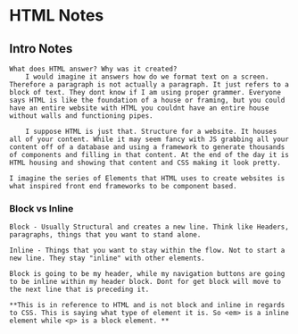 # HTML Notes

## Intro Notes

    What does HTML answer? Why was it created? 
        I would imagine it answers how do we format text on a screen. Therefore a paragraph is not actually a paragraph. It just refers to a block of text. They dont know if I am using proper grammer. Everyone says HTML is like the foundation of a house or framing, but you could have an entire website with HTML you couldnt have an entire house without walls and functioning pipes. 

        I suppose HTML is just that. Structure for a website. It houses all of your content. While it may seem fancy with JS grabbing all your content off of a database and using a framework to generate thousands of components and filling in that content. At the end of the day it is HTML housing and showing that content and CSS making it look pretty. 

    I imagine the series of Elements that HTML uses to create websites is what inspired front end frameworks to be component based.

### Block vs Inline
    Block - Usually Structural and creates a new line. Think like Headers, paragraphs, things that you want to stand alone.

    Inline - Things that you want to stay within the flow. Not to start a new line. They stay "inline" with other elements.

    Block is going to be my header, while my navigation buttons are going to be inline within my header block. Dont for get block will move to the next line that is preceding it. 

    **This is in reference to HTML and is not block and inline in regards to CSS. This is saying what type of element it is. So <em> is a inline element while <p> is a block element. **